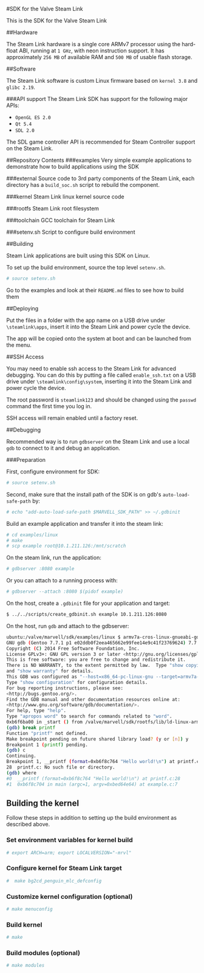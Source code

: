 
#SDK for the Valve Steam Link

This is the SDK for the Valve Steam Link


##Hardware

The Steam Link hardware is a single core ARMv7 processor using the hard-float ABI,
running at `1 GHz`, with neon instruction support. It has approximately `256 MB` of available
RAM and `500 MB` of usable flash storage.


##Software

The Steam Link software is custom Linux firmware based on `kernel 3.8` and `glibc 2.19`.

###API support
The Steam Link SDK has support for the following major APIs:

- `OpenGL ES 2.0`
- `Qt 5.4`
- `SDL 2.0`

The SDL game controller API is recommended for Steam Controller support on the Steam Link.


##Repository Contents
###examples
Very simple example applications to demonstrate how to build applications using the SDK

###external
Source code to 3rd party components of the Steam Link, each directory has a `build_soc.sh` script to rebuild the component.

###kernel
Steam Link linux kernel source code

###rootfs
Steam Link root filesystem

###toolchain
GCC toolchain for Steam Link

###setenv.sh
Script to configure build environment


##Building

Steam Link applications are built using this SDK on Linux.

To set up the build environment, source the top level `setenv.sh`.
```Bash
# source setenv.sh
```
Go to the examples and look at their `README.md` files to see how to build them


##Deploying

Put the files in a folder with the app name on a USB drive under `\steamlink\apps`, insert it into the Steam Link and power cycle the device.

The app will be copied onto the system at boot and can be launched from the menu.


##SSH Access

You may need to enable ssh access to the Steam Link for advanced debugging.
You can do this by putting a file called `enable_ssh.txt` on a USB drive under `\steamlink\config\system`, inserting it into the Steam Link and power cycle the device.

The root password is `steamlink123` and should be changed using the `passwd` command the first time you log in.

SSH access will remain enabled until a factory reset.


##Debugging

Recommended way is to run `gdbserver` on the Steam Link and use a local `gdb` to connect to it and debug an application.

###Preparation

First, configure environment for SDK:
```Bash
# source setenv.sh
```

Second, make sure that the install path of the SDK is on gdb's `auto-load-safe-path` by:
```Bash
# echo "add-auto-load-safe-path $MARVELL_SDK_PATH" >> ~/.gdbinit
```

Build an example application and transfer it into the steam link:
```Bash
# cd examples/linux
# make
# scp example root@10.1.211.126:/mnt/scratch
```

On the steam link, run the application:
```Bash
# gdbserver :8080 example
```

Or you can attach to a running process with:
```Bash
# gdbserver --attach :8080 $(pidof example)
```

On the host, create a `.gdbinit` file for your application and target:
```Bash
$ ../../scripts/create_gdbinit.sh example 10.1.211.126:8080
```
On the host, run `gdb` and attach to the gdbserver:
```Bash
ubuntu:/valve/marvell/sdk/examples/linux $ armv7a-cros-linux-gnueabi-gdb
GNU gdb (Gentoo 7.7.1 p1 e02ddb0f2eea465662e99fee14e9c41f23769624) 7.7.0.20140425-cvs
Copyright (C) 2014 Free Software Foundation, Inc.
License GPLv3+: GNU GPL version 3 or later <http://gnu.org/licenses/gpl.html>
This is free software: you are free to change and redistribute it.
There is NO WARRANTY, to the extent permitted by law.  Type "show copying"
and "show warranty" for details.
This GDB was configured as "--host=x86_64-pc-linux-gnu --target=armv7a-cros-linux-gnueabi".
Type "show configuration" for configuration details.
For bug reporting instructions, please see:
<http://bugs.gentoo.org/>.
Find the GDB manual and other documentation resources online at:
<http://www.gnu.org/software/gdb/documentation/>.
For help, type "help".
Type "apropos word" to search for commands related to "word".
0xb6f6ba00 in _start () from /valve/marvell/sdk/rootfs/lib/ld-linux-armhf.so.3
(gdb) break printf
Function "printf" not defined.
Make breakpoint pending on future shared library load? (y or [n]) y
Breakpoint 1 (printf) pending.
(gdb) c
Continuing.
Breakpoint 1, __printf (format=0xb6f8c764 "Hello world!\n") at printf.c:28
28	printf.c: No such file or directory.
(gdb) where
#0  __printf (format=0xb6f8c764 "Hello world!\n") at printf.c:28
#1  0xb6f8c704 in main (argc=1, argv=0xbed64e64) at example.c:7
```

## Building the kernel
Follow these steps in addition to setting up the build environment as described above.

### Set environment variables for kernel build
```Bash
# export ARCH=arm; export LOCALVERSION="-mrvl"
```
### Configure kernel for Steam Link target
```Bash
#  make bg2cd_penguin_mlc_defconfig
```

### Customize kernel configuration (optional)
```Bash
# make menuconfig
```

### Build kernel
```Bash
# make
```

### Build modules (optional)
```Bash
# make modules
```
